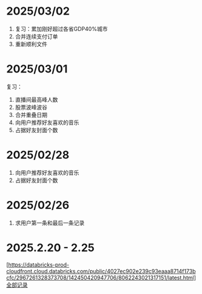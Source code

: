 
# 2025/03/02
1. 复习：累加刚好超过各省GDP40%城市
2. 合并连续支付订单
3. 重新顺利文件

# 2025/03/01
复习：
1. 直播间最高峰人数
2. 股票波峰波谷
3. 合并重叠日期
4. 向用户推荐好友喜欢的音乐
5. 占据好友封面个数

# 2025/02/28
1. 向用户推荐好友喜欢的音乐
2. 占据好友封面个数

# 2025/02/26
1. 求用户第一条和最后一条记录

# 2025.2.20 - 2.25
[https://databricks-prod-cloudfront.cloud.databricks.com/public/4027ec902e239c93eaaa8714f173bcfc/2967261328373708/142450420947706/8062243021317151/latest.html]全部记录
